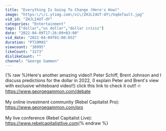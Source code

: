 ```yaml
---
title: "Everything Is Going To Change (Here's How)"
image: "https:\/\/i.ytimg.com\/vi\/ZHJLI4UT-dY\/hqdefault.jpg"
vid_id: "ZHJLI4UT-dY"
categories: "Entertainment"
tags: ["dollar","us dollar","dollar crisis"]
date: "2022-04-09T17:26:09+03:00"
vid_date: "2022-04-09T01:00:05Z"
duration: "PT29M4S"
viewcount: "38995"
likeCount: "3273"
dislikeCount: ""
channel: "George Gammon"
---
```

{% raw %}Here's another amazing video!! Peter Schiff, Brent Johnson and I discuss predictions for the dollar in 2022, (I explain Peter and Brent's view with exclusive whiteboard video!!) click this link to check it out!! 🔥 <a rel="nofollow" target="blank" href="https://www.georgegammon.com/debate">https://www.georgegammon.com/debate</a><br /><br />My online investment community (Rebel Capitalist Pro): <a rel="nofollow" target="blank" href="https://www.georgegammon.com/pro">https://www.georgegammon.com/pro</a><br /><br />My live conference (Rebel Capitalist Live): <a rel="nofollow" target="blank" href="https://www.rebelcapitalistlive.com">https://www.rebelcapitalistlive.com</a>{% endraw %}
